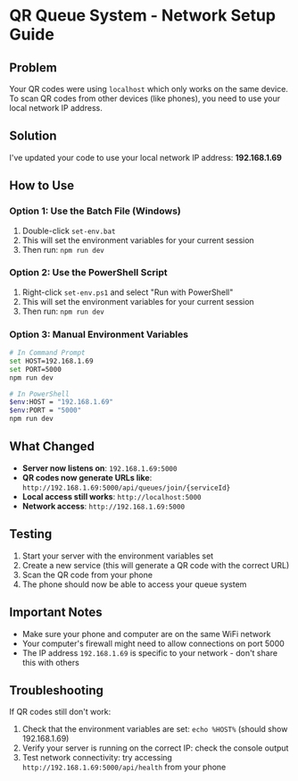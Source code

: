 # QR Queue System - Network Setup Guide

## Problem
Your QR codes were using `localhost` which only works on the same device. To scan QR codes from other devices (like phones), you need to use your local network IP address.

## Solution
I've updated your code to use your local network IP address: **192.168.1.69**

## How to Use

### Option 1: Use the Batch File (Windows)
1. Double-click `set-env.bat`
2. This will set the environment variables for your current session
3. Then run: `npm run dev`

### Option 2: Use the PowerShell Script
1. Right-click `set-env.ps1` and select "Run with PowerShell"
2. This will set the environment variables for your current session
3. Then run: `npm run dev`

### Option 3: Manual Environment Variables
```bash
# In Command Prompt
set HOST=192.168.1.69
set PORT=5000
npm run dev

# In PowerShell
$env:HOST = "192.168.1.69"
$env:PORT = "5000"
npm run dev
```

## What Changed
- **Server now listens on**: `192.168.1.69:5000`
- **QR codes now generate URLs like**: `http://192.168.1.69:5000/api/queues/join/{serviceId}`
- **Local access still works**: `http://localhost:5000`
- **Network access**: `http://192.168.1.69:5000`

## Testing
1. Start your server with the environment variables set
2. Create a new service (this will generate a QR code with the correct URL)
3. Scan the QR code from your phone
4. The phone should now be able to access your queue system

## Important Notes
- Make sure your phone and computer are on the same WiFi network
- Your computer's firewall might need to allow connections on port 5000
- The IP address `192.168.1.69` is specific to your network - don't share this with others

## Troubleshooting
If QR codes still don't work:
1. Check that the environment variables are set: `echo %HOST%` (should show 192.168.1.69)
2. Verify your server is running on the correct IP: check the console output
3. Test network connectivity: try accessing `http://192.168.1.69:5000/api/health` from your phone
